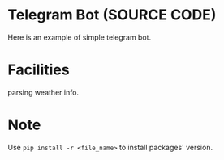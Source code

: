 # Telegram Bot (SOURCE CODE)
Here is an example of simple telegram bot.

# Facilities
parsing weather info.

# Note
Use `pip install -r <file_name>` to install packages' version.
